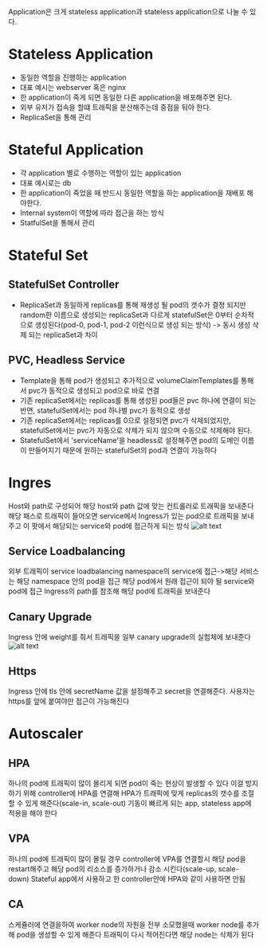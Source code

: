 Application은 크게 stateless application과 stateless application으로 나눌 수 있다.

# Stateless Application
* 동일한 역할을 진행하는 application
* 대표 예시는 webserver 혹은 nginx
* 한 application이 죽게 되면 동일한 다른 application을 배포해주면 된다.
* 외부 유저가 접속을 할떄 트래픽을 분산해주는데 중점을 둬야 한다.
* ReplicaSet을 통해 관리

# Stateful Application
* 각 application 별로 수행하는 역할이 있는 application
* 대표 예시로는 db
* 한 application이 죽었을 때 반드시 동일한 역할을 하는 application을 재배포 해야한다.
* Internal system이 역할에 따라 접근을 하는 방식
* StatfulSet을 통해서 관리

# Stateful Set

## StatefulSet Controller
* ReplicaSet과 동일하게 replicas를 통해 재생성 될 pod의 갯수가 결정 되지만 random한 이름으로 생성되는 replicaSet과 다르게 statefulSet은 0부터 순차적으로 생성된다(pod-0, pod-1, pod-2 이런식으로 생성 되는 방식) -> 동시 생성 삭제 되는 replicaSet과 차이

## PVC, Headless Service
* Template을 통해 pod가 생성되고 추가적으로 volumeClaimTemplates를 통해서 pvc가 동적으로 생성되고 pod으로 바로 연결
* 기존 replicaSet에서는 replicas를 통해 생성된 pod들은 pvc 하나에 연결이 되는 반면, statefulSet에서는 pod 하나별 pvc가 동적으로 생성
* 기존 replicaSet에서는 replicas를 0으로 설정되면 pvc가 삭제되었지만, statefulSet에서는 pvc가 자동으로 삭제가 되지 않으며 수동으로 삭제해야 된다.
* StatefulSet에서 'serviceName'을 headless로 설정해주면 pod의 도메인 이름이 만들어지기 때문에 원하는 statefulSet의 pod과 연결이 가능하다



# Ingres
Host와 path로 구성되어 해당 host와 path 값에 맞는 컨트롤러로 트래픽을 보내준다
해당 패스로 트래픽이 들어오면 service에서 Ingress가 있는 pod으로 트래픽을 보내주고 이 팟에서 해당되는 service와 pod에 접근하게 되는 방식
![alt text](https://matthewpalmer.net/kubernetes-app-developer/articles/ingress.png)

## Service Loadbalancing
외부 트래픽이 service loadbalancing namespace의 service에 접근->해당 서비스는 해당 namespace 안의 pod을 접근 해당 pod에서 원래 접근이 되야 될 service와 pod에 접근
Ingress의 path를 참조해 해당 pod에 트래픽을 보내준다

 ## Canary Upgrade
 Ingress 안에 weight를 줘서 트래픽을 일부 canary upgrade의 실험체에 보내준다
 ![alt text](https://pek3b.qingstor.com/kubesphere-docs/png/20200229182539.png)

 ## Https
 Ingress 안에 tls 안에 secretName 값을 설정해주고 secret을 연결해준다.
 사용자는 https를 앞에 붙여야만 접근이 가능해진다


 # Autoscaler

 ## HPA
 하나의 pod에 트래픽이 많이 몰리게 되면 pod이 죽는 현상이 발생할 수 있다
 이걸 방지하기 위해 controller에 HPA를 연결해 HPA가 트래픽에 맞게 replicas의 갯수를 조절할 수 있게 해준다(scale-in, scale-out)
 기동이 빠르게 되는 app, stateless app에 적용을 해야 한다

 ## VPA
 하나의 pod에 트래픽이 많이 몰릴 경우 controller에 VPA를 연결할시 해당 pod을 restart해주고 해당 pod의 리소스를 증가하거나 감소 시킨다(scale-up, scale-down)
 Stateful app에서 사용하고 한 controller안에 HPA와 같이 사용하면 안됨


 ## CA
 스케쥴러에 연결을하여 worker node의 자원을 전부 소모했을때 worker node를 추가해 pod을 생성할 수 있게 해준다
 트래픽이 다시 적어진다면 해당 node는 삭제가 된다